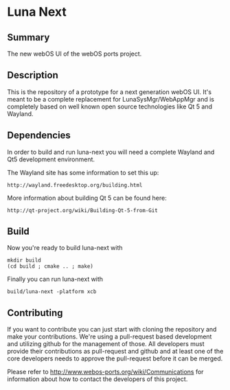 Luna Next
=========

Summary
-------
The new webOS UI of the webOS ports project.

Description
-----------
This is the repository of a prototype for a next generation webOS UI. It's meant to be a
complete replacement for LunaSysMgr/WebAppMgr and is completely based on well known open
source technologies like Qt 5 and Wayland.

## Dependencies

In order to build and run luna-next you will need a complete
Wayland and Qt5 development environment.

The Wayland site has some information to set this up:

    http://wayland.freedesktop.org/building.html

More information about building Qt 5 can be found here:

    http://qt-project.org/wiki/Building-Qt-5-from-Git

## Build

Now you're ready to build luna-next with

```
mkdir build
(cd build ; cmake .. ; make)
```

Finally you can run luna-next with

`build/luna-next -platform xcb`

## Contributing

If you want to contribute you can just start with cloning the repository and make your
contributions. We're using a pull-request based development and utilizing github for the
management of those. All developers must provide their contributions as pull-request and
github and at least one of the core developers needs to approve the pull-request before it
can be merged.

Please refer to http://www.webos-ports.org/wiki/Communications for information about how to
contact the developers of this project.

